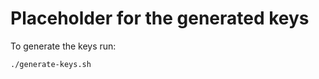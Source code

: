 Placeholder for the generated keys
==================================

To generate the keys run:

```bash
./generate-keys.sh
```